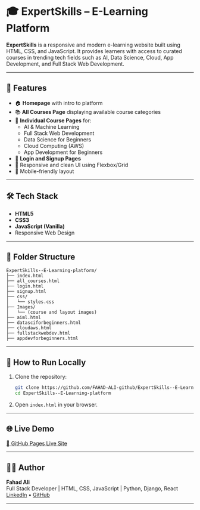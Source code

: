 
# 🎓 ExpertSkills – E-Learning Platform

**ExpertSkills** is a responsive and modern e-learning website built using HTML, CSS, and JavaScript. It provides learners with access to curated courses in trending tech fields such as AI, Data Science, Cloud, App Development, and Full Stack Web Development.

---

## 🌟 Features

- 🏠 **Homepage** with intro to platform
- 📚 **All Courses Page** displaying available course categories
- 🎯 **Individual Course Pages** for:
  - AI & Machine Learning
  - Full Stack Web Development
  - Data Science for Beginners
  - Cloud Computing (AWS)
  - App Development for Beginners
- 🔐 **Login and Signup Pages**
- 🎨 Responsive and clean UI using Flexbox/Grid
- 📱 Mobile-friendly layout

---

## 🛠️ Tech Stack

- **HTML5**
- **CSS3**
- **JavaScript (Vanilla)**
- Responsive Web Design

---

## 📂 Folder Structure

```
ExpertSkills--E-Learning-platform/
├── index.html
├── all_courses.html
├── login.html
├── signup.html
├── css/
│   └── styles.css
├── Images/
│   └── (course and layout images)
├── aiml.html
├── datasciforbeginners.html
├── cloudaws.html
├── fullstackwebdev.html
├── appdevforbeginners.html
```

---

## 🚀 How to Run Locally

1. Clone the repository:
   ```bash
   git clone https://github.com/FAHAD-ALI-github/ExpertSkills--E-Learning-platform.git
   cd ExpertSkills--E-Learning-platform
   ```

2. Open `index.html` in your browser.

---

## 🌐 Live Demo

[🔗 GitHub Pages Live Site](https://fahad-ali-github.github.io/ExpertSkills--E-Learning-platfom/)

---

## 👨‍💻 Author

**Fahad Ali**  
Full Stack Developer | HTML, CSS, JavaScript | Python, Django, React  
[LinkedIn](https://linkedin.com/in/fahadali1078) • [GitHub](https://github.com/FAHAD-ALI-github)

---

